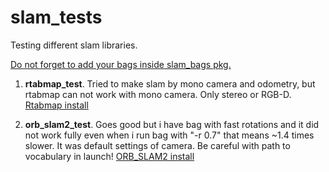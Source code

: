 # slam_tests
Testing different slam libraries. 

<u>Do not forget to add your bags inside slam_bags pkg.</u>

1. <b>rtabmap_test</b>. 
Tried to make slam by mono camera and odometry, 
but rtabmap can not work with mono camera. Only stereo or RGB-D.
[Rtabmap install](https://github.com/introlab/rtabmap/wiki/Installation)

2. <b>orb_slam2_test</b>. 
Goes good but i have bag with fast rotations and 
it did not work fully even when i run bag with "-r 0.7" that means ~1.4 times slower. 
It was default settings of camera. Be careful with path to vocabulary in launch!
[ORB_SLAM2 install](https://github.com/l1va/ORB_SLAM2)
